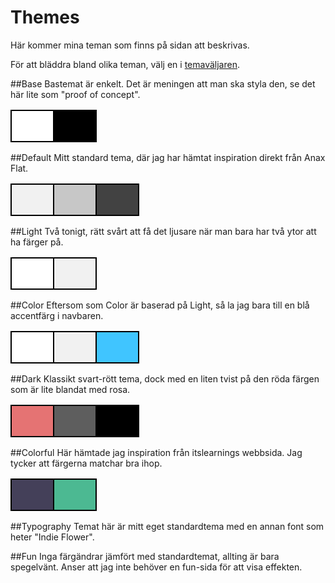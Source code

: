 Themes
==============================================

Här kommer mina teman som finns på sidan att beskrivas.

För att bläddra bland olika teman, välj en i [temaväljaren](theme-selector).

##Base
Bastemat är enkelt. Det är meningen att man ska styla den, se det här lite som "proof of concept".
<table>
    <tr>
        <td style="background-color: #ffffff; height: 50px; width: 50px; border: 2px solid black;" title="#ffffff"></td>
        <td style="background-color: #000; height: 50px; width: 50px; border: 2px solid black;" title="#f000"></td>
    </tr>
</table>

##Default
Mitt standard tema, där jag har hämtat inspiration direkt från Anax Flat.

<table>
    <tr>
        <td style="background-color: #f1f1f1; height: 50px; width: 50px; border: 2px solid black;" title="#f1f1f1"></td>
        <td style="background-color: #c7c7c7; height: 50px; width: 50px; border: 2px solid black;" title="#c7c7c7"></td>
        <td style="background-color: #424242; height: 50px; width: 50px; border: 2px solid black;" title="#424242"></td>
    </tr>
</table>

##Light
Två tonigt, rätt svårt att få det ljusare när man bara har två ytor att ha färger på.

<table>
    <tr>
        <td style="background-color: #ffffff; height: 50px; width: 50px; border: 2px solid black;" title="#ffffff"></td>
        <td style="background-color: #f1f1f1; height: 50px; width: 50px; border: 2px solid black;" title="#f1f1f1"></td>
    </tr>
</table>

##Color
Eftersom som Color är baserad på Light, så la jag bara till en blå accentfärg i navbaren.

<table>
    <tr>
        <td style="background-color: #ffffff; height: 50px; width: 50px; border: 2px solid black;" title="#ffffff"></td>
        <td style="background-color: #f1f1f1; height: 50px; width: 50px; border: 2px solid black;" title="#f1f1f1"></td>
        <td style="background-color: #40C5FF; height: 50px; width: 50px; border: 2px solid black;" title="#40C5FF"></td>
    </tr>
</table>

##Dark
Klassikt svart-rött tema, dock med en liten tvist på den röda färgen som är lite blandat med rosa.

<table>
    <tr>
        <td style="background-color: #e57373; height: 50px; width: 50px; border: 2px solid black;" title="#e57373"></td>
        <td style="background-color: #5e5e5e; height: 50px; width: 50px; border: 2px solid black;" title="#5e5e5e"></td>
        <td style="background-color: #000; height: 50px; width: 50px; border: 2px solid black;" title="#000"></td>
    </tr>
</table>

##Colorful
Här hämtade jag inspiration från itslearnings webbsida. Jag tycker att färgerna matchar bra ihop.

<table>
    <tr>
        <td style="background-color: #444059; height: 50px; width: 50px; border: 2px solid black;" title="#444059"></td>
        <td style="background-color: #4cb992; height: 50px; width: 50px; border: 2px solid black;" title="#4cb992"></td>
    </tr>
</table>

##Typography
Temat här är mitt eget standardtema med en annan font som heter "Indie Flower".


##Fun
Inga färgändrar jämfört med standardtemat, allting är bara spegelvänt. Anser att jag inte behöver en fun-sida för att visa effekten.
